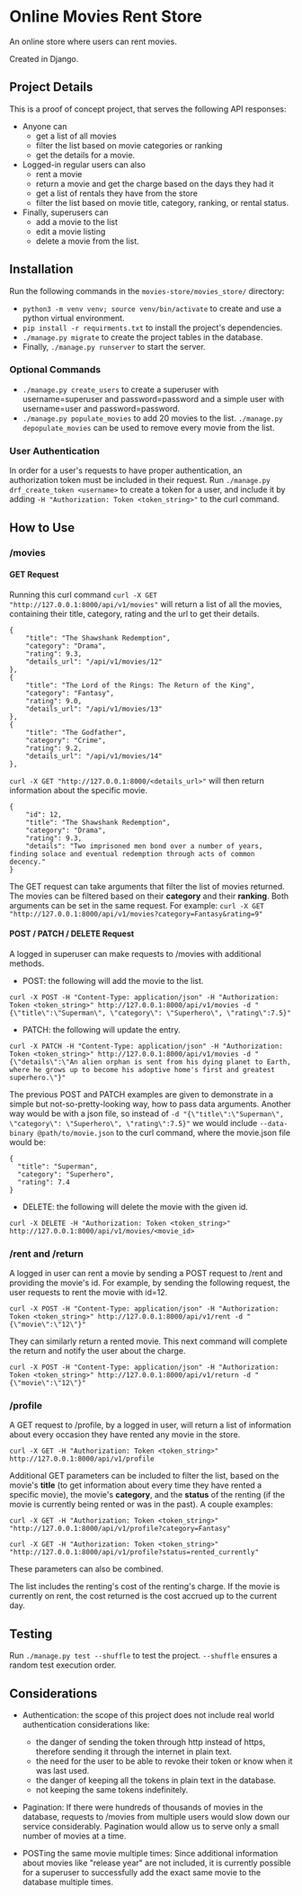 # Online Movies Rent Store

An online store where users can rent movies. 

Created in Django.

## Project Details

This is a proof of concept project, that serves the following API responses:
- Anyone can
  - get a list of all movies
  - filter the list based on movie categories or ranking
  - get the details for a movie.   
- Logged-in regular users can also
  - rent a movie
  - return a movie and get the charge based on the days they had it
  - get a list of rentals they have from the store
  - filter the list based on movie title, category, ranking, or rental status.
- Finally, superusers can
  - add a movie to the list
  - edit a movie listing
  - delete a movie from the list.

## Installation

Run the following commands in the `movies-store/movies_store/` directory:
- `python3 -m venv venv; source venv/bin/activate` to create and use a python virtual environment.
- `pip install -r requirments.txt` to install the project's dependencies.
- `./manage.py migrate` to create the project tables in the database.
- Finally, `./manage.py runserver` to start the server.

### Optional Commands

- `./manage.py create_users` to create a superuser with username=superuser and password=password and a simple user with username=user and password=password.
- `./manage.py populate_movies` to add 20 movies to the list. `./manage.py depopulate_movies` can be used to remove every movie from the list.

### User Authentication

In order for a user's requests to have proper authentication, an authorization token must be included in their request. 
Run `./manage.py drf_create_token <username>` to create a token for a user, and include it by adding 
`-H "Authorization: Token <token_string>"` to the curl command.

## How to Use

### /movies

#### GET Request
Running this curl command ```curl -X GET "http://127.0.0.1:8000/api/v1/movies"``` will return a list of all the movies, containing their title, 
category, rating and the url to get their details.

```
{
    "title": "The Shawshank Redemption",
    "category": "Drama",
    "rating": 9.3,
    "details_url": "/api/v1/movies/12"
},
{
    "title": "The Lord of the Rings: The Return of the King",
    "category": "Fantasy",
    "rating": 9.0,
    "details_url": "/api/v1/movies/13"
},
{
    "title": "The Godfather",
    "category": "Crime",
    "rating": 9.2,
    "details_url": "/api/v1/movies/14"
},
```
`curl -X GET "http://127.0.0.1:8000/<details_url>"` will then return information about the specific movie.
```
{
    "id": 12,
    "title": "The Shawshank Redemption",
    "category": "Drama",
    "rating": 9.3,
    "details": "Two imprisoned men bond over a number of years, finding solace and eventual redemption through acts of common decency."
}
```

The GET request can take arguments that filter the list of movies returned. The movies can be filtered based on their **category** and their **ranking**.
Both arguments can be set in the same request.
For example: ```curl -X GET "http://127.0.0.1:8000/api/v1/movies?category=Fantasy&rating=9"```

#### POST / PATCH / DELETE Request

A logged in superuser can make requests to /movies with additional methods.

- POST: the following will add the movie to the list.
```
curl -X POST -H "Content-Type: application/json" -H "Authorization: Token <token_string>" http://127.0.0.1:8000/api/v1/movies -d "{\"title\":\"Superman\", \"category\": \"Superhero\", \"rating\":7.5}"
``` 

- PATCH: the following will update the entry. 
```
curl -X PATCH -H "Content-Type: application/json" -H "Authorization: Token <token_string>" http://127.0.0.1:8000/api/v1/movies -d "{\"details\":\"An alien orphan is sent from his dying planet to Earth, where he grows up to become his adoptive home's first and greatest superhero.\"}"
``` 

The previous POST and PATCH examples are given to demonstrate in a simple but not-so-pretty-looking way, how to pass data arguments. Another way would be with a json file, so instead of `-d "{\"title\":\"Superman\", \"category\": \"Superhero\", \"rating\":7.5}"` we would include
`--data-binary @path/to/movie.json` to the curl command, where the movie.json file would be:
```
{
  "title": "Superman",
  "category": "Superhero",
  "rating": 7.4
}
```

- DELETE: the following will delete the movie with the given id.
```
curl -X DELETE -H "Authorization: Token <token_string>" http://127.0.0.1:8000/api/v1/movies/<movie_id>
``` 
 
### /rent and /return

A logged in user can rent a movie by sending a POST request to /rent and providing the movie's id. For example, by sending the following request, the user requests to rent the movie with id=12.
```
curl -X POST -H "Content-Type: application/json" -H "Authorization: Token <token_string>" http://127.0.0.1:8000/api/v1/rent -d "{\"movie\":\"12\"}"
```

They can similarly return a rented movie. This next command will complete the return and notify the user about the charge.
```
curl -X POST -H "Content-Type: application/json" -H "Authorization: Token <token_string>" http://127.0.0.1:8000/api/v1/return -d "{\"movie\":\"12\"}"
```

### /profile

A GET request to /profile, by a logged in user, will return a list of information about every occasion they have rented any movie in the store.
```
curl -X GET -H "Authorization: Token <token_string>" http://127.0.0.1:8000/api/v1/profile
```

Additional GET parameters can be included to filter the list, based on the movie's **title** (to get information about every time they have rented a specific movie), the movie's **category**, and the **status** of the renting (if the movie is currently being rented or was in the past).
A couple examples:
```
curl -X GET -H "Authorization: Token <token_string>" "http://127.0.0.1:8000/api/v1/profile?category=Fantasy"
```
```
curl -X GET -H "Authorization: Token <token_string>" "http://127.0.0.1:8000/api/v1/profile?status=rented_currently"
```

These parameters can also be combined.

The list includes the renting's cost of the renting's charge. If the movie is currently on rent, the cost returned is the cost accrued up to the current day.

## Testing

Run `./manage.py test --shuffle` to test the project. `--shuffle` ensures a random test execution order.

## Considerations
- Authentication: the scope of this project does not include real world authentication considerations like:
  - the danger of sending the token through http instead of https, therefore sending it through the internet in plain text.
  - the need for the user to be able to revoke their token or know when it was last used.
  - the danger of keeping all the tokens in plain text in the database.
  - not keeping the same tokens indefinitely.

- Pagination: If there were hundreds of thousands of movies in the database, requests to /movies from multiple users would slow down our service considerably. Pagination would allow us to serve only a small number of movies at a time.  

- POSTing the same movie multiple times: Since additional information about movies like "release year" are not included, it is currently possible for a superuser to successfully add the exact same movie to the database multiple times. 
